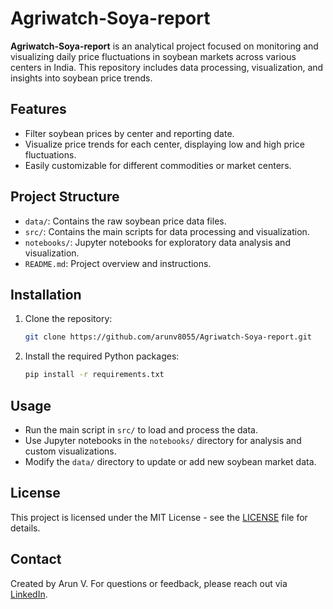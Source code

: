 # Agriwatch-Soya-report

**Agriwatch-Soya-report** is an analytical project focused on monitoring and visualizing daily price fluctuations in soybean markets across various centers in India. This repository includes data processing, visualization, and insights into soybean price trends.

## Features

- Filter soybean prices by center and reporting date.
- Visualize price trends for each center, displaying low and high price fluctuations.
- Easily customizable for different commodities or market centers.

## Project Structure

- `data/`: Contains the raw soybean price data files.
- `src/`: Contains the main scripts for data processing and visualization.
- `notebooks/`: Jupyter notebooks for exploratory data analysis and visualization.
- `README.md`: Project overview and instructions.

## Installation

1. Clone the repository:

   ```bash
   git clone https://github.com/arunv8055/Agriwatch-Soya-report.git
   ```

2. Install the required Python packages:

   ```bash
   pip install -r requirements.txt
   ```

## Usage

- Run the main script in `src/` to load and process the data.
- Use Jupyter notebooks in the `notebooks/` directory for analysis and custom visualizations.
- Modify the `data/` directory to update or add new soybean market data.

## License

This project is licensed under the MIT License - see the [LICENSE](LICENSE) file for details.

## Contact

Created by Arun V. For questions or feedback, please reach out via [LinkedIn](https://linkedin.com/in/varun7582).
